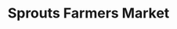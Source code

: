 ---
title: "Sprouts Farmers Market"
url: /granada-hills/sprouts-farmers-market/
shop: supermarket
---